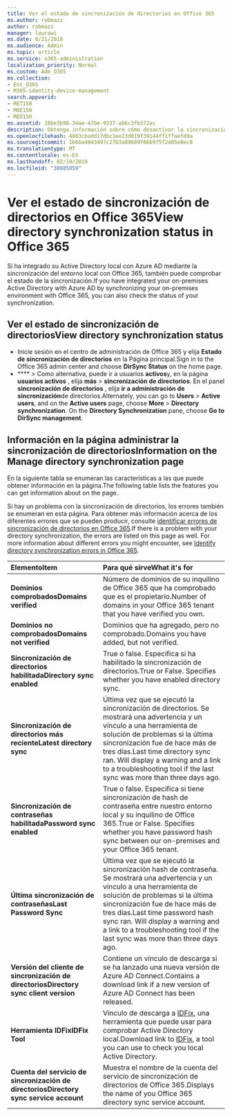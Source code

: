 ```yaml
---
title: Ver el estado de sincronización de directorios en Office 365
ms.author: robmazz
author: robmazz
manager: laurawi
ms.date: 8/21/2018
ms.audience: Admin
ms.topic: article
ms.service: o365-administration
localization_priority: Normal
ms.custom: Adm_O365
ms.collection:
- Ent_O365
- M365-identity-device-management
search.appverid:
- MET150
- MOE150
- MED150
ms.assetid: 18be3b98-34ae-47be-9337-ab6c3fb372ac
description: Obtenga información sobre cómo desactivar la sincronización de directorios. También puede ver su estado.
ms.openlocfilehash: 4803cbadd17dbc1ee23d019f39144ff1ffaefd9a
ms.sourcegitcommit: 1b6ba4043497c27b3a89689766b975f2405e0ec8
ms.translationtype: MT
ms.contentlocale: es-ES
ms.lasthandoff: 02/19/2019
ms.locfileid: "30085059"
---
```

# <a name="view-directory-synchronization-status-in-office-365"></a><span data-ttu-id="be4ec-104">Ver el estado de sincronización de directorios en Office 365</span><span class="sxs-lookup"><span data-stu-id="be4ec-104">View directory synchronization status in Office 365</span></span>
<span data-ttu-id="be4ec-105">Si ha integrado su Active Directory local con Azure AD mediante la sincronización del entorno local con Office 365, también puede comprobar el estado de la sincronización.</span><span class="sxs-lookup"><span data-stu-id="be4ec-105">If you have integrated your on-premises Active Directory with Azure AD by synchronizing your on-premises environment with Office 365, you can also check the status of your synchronization.</span></span>
  
## <a name="view-directory-synchronization-status"></a><span data-ttu-id="be4ec-106">Ver el estado de sincronización de directorios</span><span class="sxs-lookup"><span data-stu-id="be4ec-106">View directory synchronization status</span></span>
- <span data-ttu-id="be4ec-107">Inicie sesión en el centro de administración de Office 365 y elija **Estado de sincronización de directorios** en la Página principal.</span><span class="sxs-lookup"><span data-stu-id="be4ec-107">Sign in to the Office 365 admin center and choose **DirSync Status** on the home page.</span></span> 
- <span data-ttu-id="be4ec-p102">\*\*\*\* \> Como alternativa, puede ir a usuarios **activos**y, en la página **usuarios activos** , elija **más** \> **sincronización de directorios**. En el panel **sincronización de directorios** , elija **ir a administración de sincronización**de directorios.</span><span class="sxs-lookup"><span data-stu-id="be4ec-p102">Alternately, you can go to **Users** \> **Active users**, and on the **Active users** page, choose **More** \> **Directory synchronization**. On the **Directory Synchronization** pane, choose **Go to DirSync management**.</span></span>
    
## <a name="information-on-the-manage-directory-synchronization-page"></a><span data-ttu-id="be4ec-110">Información en la página administrar la sincronización de directorios</span><span class="sxs-lookup"><span data-stu-id="be4ec-110">Information on the Manage directory synchronization page</span></span>

<span data-ttu-id="be4ec-111">En la siguiente tabla se enumeran las características a las que puede obtener información en la página.</span><span class="sxs-lookup"><span data-stu-id="be4ec-111">The following table lists the features you can get information about on the page.</span></span>
  
<span data-ttu-id="be4ec-p103">Si hay un problema con la sincronización de directorios, los errores también se enumeran en esta página. Para obtener más información acerca de los diferentes errores que se pueden producir, consulte [identificar errores de sincronización de directorios en Office 365](identify-directory-synchronization-errors.md).</span><span class="sxs-lookup"><span data-stu-id="be4ec-p103">If there is a problem with your directory synchronization, the errors are listed on this page as well. For more information about different errors you might encounter, see [Identify directory synchronization errors in Office 365](identify-directory-synchronization-errors.md).</span></span>
  
|<span data-ttu-id="be4ec-114">**Elemento**</span><span class="sxs-lookup"><span data-stu-id="be4ec-114">**Item**</span></span>|<span data-ttu-id="be4ec-115">**Para qué sirve**</span><span class="sxs-lookup"><span data-stu-id="be4ec-115">**What it's for**</span></span>|
|:-----|:-----|
|<span data-ttu-id="be4ec-116">**Dominios comprobados**</span><span class="sxs-lookup"><span data-stu-id="be4ec-116">**Domains verified**</span></span> | <span data-ttu-id="be4ec-117">Número de dominios de su inquilino de Office 365 que ha comprobado que es el propietario.</span><span class="sxs-lookup"><span data-stu-id="be4ec-117">Number of domains in your Office 365 tenant that you have verified you own.</span></span> |
|<span data-ttu-id="be4ec-118">**Dominios no comprobados**</span><span class="sxs-lookup"><span data-stu-id="be4ec-118">**Domains not verified**</span></span> | <span data-ttu-id="be4ec-119">Dominios que ha agregado, pero no comprobado.</span><span class="sxs-lookup"><span data-stu-id="be4ec-119">Domains you have added, but not verified.</span></span> |
|<span data-ttu-id="be4ec-120">**Sincronización de directorios habilitada**</span><span class="sxs-lookup"><span data-stu-id="be4ec-120">**Directory sync enabled**</span></span> |<span data-ttu-id="be4ec-p104">True o false. Especifica si ha habilitado la sincronización de directorios.</span><span class="sxs-lookup"><span data-stu-id="be4ec-p104">True or False. Specifies whether you have enabled directory sync.</span></span> |
|<span data-ttu-id="be4ec-123">**Sincronización de directorios más reciente**</span><span class="sxs-lookup"><span data-stu-id="be4ec-123">**Latest directory sync**</span></span> | <span data-ttu-id="be4ec-p105">Última vez que se ejecutó la sincronización de directorios. Se mostrará una advertencia y un vínculo a una herramienta de solución de problemas si la última sincronización fue de hace más de tres días.</span><span class="sxs-lookup"><span data-stu-id="be4ec-p105">Last time directory sync ran. Will display a warning and a link to a troubleshooting tool if the last sync was more than three days ago.</span></span> |
|<span data-ttu-id="be4ec-126">**Sincronización de contraseñas habilitada**</span><span class="sxs-lookup"><span data-stu-id="be4ec-126">**Password sync enabled**</span></span> | <span data-ttu-id="be4ec-p106">True o false. Especifica si tiene sincronización de hash de contraseña entre nuestro entorno local y su inquilino de Office 365.</span><span class="sxs-lookup"><span data-stu-id="be4ec-p106">True or False. Specifies whether you have password hash sync between our on-premises and your Office 365 tenant.</span></span> |
|<span data-ttu-id="be4ec-129">**Última sincronización de contraseñas**</span><span class="sxs-lookup"><span data-stu-id="be4ec-129">**Last Password Sync**</span></span> | <span data-ttu-id="be4ec-p107">Última vez que se ejecutó la sincronización hash de contraseña. Se mostrará una advertencia y un vínculo a una herramienta de solución de problemas si la última sincronización fue de hace más de tres días.</span><span class="sxs-lookup"><span data-stu-id="be4ec-p107">Last time password hash sync ran. Will display a warning and a link to a troubleshooting tool if the last sync was more than three days ago.</span></span> |
|<span data-ttu-id="be4ec-132">**Versión del cliente de sincronización de directorios**</span><span class="sxs-lookup"><span data-stu-id="be4ec-132">**Directory sync client version**</span></span> | <span data-ttu-id="be4ec-133">Contiene un vínculo de descarga si se ha lanzado una nueva versión de Azure AD Connect.</span><span class="sxs-lookup"><span data-stu-id="be4ec-133">Contains a download link if a new version of Azure AD Connect has been released.</span></span> |
|<span data-ttu-id="be4ec-134">**Herramienta IDFix**</span><span class="sxs-lookup"><span data-stu-id="be4ec-134">**IDFix Tool**</span></span> | <span data-ttu-id="be4ec-135">Vínculo de descarga a [IDFix](install-and-run-idfix.md), una herramienta que puede usar para comprobar Active Directory local.</span><span class="sxs-lookup"><span data-stu-id="be4ec-135">Download link to [IDFix](install-and-run-idfix.md), a tool you can use to check you local Active Directory.</span></span> |
|<span data-ttu-id="be4ec-136">**Cuenta del servicio de sincronización de directorios**</span><span class="sxs-lookup"><span data-stu-id="be4ec-136">**Directory sync service account**</span></span> | <span data-ttu-id="be4ec-137">Muestra el nombre de la cuenta del servicio de sincronización de directorios de Office 365.</span><span class="sxs-lookup"><span data-stu-id="be4ec-137">Displays the name of you Office 365 directory sync service account.</span></span> |